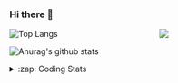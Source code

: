 ### Hi there 👋

<!--
**tao8687/tao8687** is a ✨ _special_ ✨ repository because its `README.md` (this file) appears on your GitHub profile.

Here are some ideas to get you started:

- 🔭 I’m currently working on ...
- 🌱 I’m currently learning ...
- 👯 I’m looking to collaborate on ...
- 🤔 I’m looking for help with ...
- 💬 Ask me about ...
- 📫 How to reach me: ...
- 😄 Pronouns: ...
- ⚡ Fun fact: ...
-->

<img align='right' src="https://media.giphy.com/media/M9gbBd9nbDrOTu1Mqx/giphy.gif" width="240">

  
![Top Langs](https://github-readme-stats.vercel.app/api/top-langs/?username=tao8687&layout=compact&title_color=23238E&text_color=A67D3D)

![Anurag's github stats](https://github-readme-stats.vercel.app/api?username=tao8687&show_icons=true&&text_color=A67D3D&title_color=23238E&show_icons=false&count_private=true&hide=stars)

<details>
  <summary>:zap: Coding Stats</summary>
  <br>
    
<!--START_SECTION:waka-->
![Code Time](http://img.shields.io/badge/Code%20Time-1%2C990%20hrs%2013%20mins-blue)

![Profile Views](http://img.shields.io/badge/Profile%20Views-1-blue)

**🐱 My GitHub Data** 

> 📦 1.5 MB Used in GitHub's Storage 
 > 
> 🏆 128 Contributions in the Year 2025
 > 
> 🚫 Not Opted to Hire
 > 
> 📜 63 Public Repositories 
 > 
> 🔑 24 Private Repositories 
 > 
**I'm an Early 🐤** 

```text
🌞 Morning                1730 commits        ██████████████████████░░░   89.04 % 
🌆 Daytime                90 commits          █░░░░░░░░░░░░░░░░░░░░░░░░   04.63 % 
🌃 Evening                119 commits         ██░░░░░░░░░░░░░░░░░░░░░░░   06.12 % 
🌙 Night                  4 commits           ░░░░░░░░░░░░░░░░░░░░░░░░░   00.21 % 
```
📅 **I'm Most Productive on Wednesday** 

```text
Monday                   279 commits         ████░░░░░░░░░░░░░░░░░░░░░   14.36 % 
Tuesday                  265 commits         ███░░░░░░░░░░░░░░░░░░░░░░   13.64 % 
Wednesday                336 commits         ████░░░░░░░░░░░░░░░░░░░░░   17.29 % 
Thursday                 259 commits         ███░░░░░░░░░░░░░░░░░░░░░░   13.33 % 
Friday                   275 commits         ████░░░░░░░░░░░░░░░░░░░░░   14.15 % 
Saturday                 269 commits         ███░░░░░░░░░░░░░░░░░░░░░░   13.84 % 
Sunday                   260 commits         ███░░░░░░░░░░░░░░░░░░░░░░   13.38 % 
```


📊 **This Week I Spent My Time On** 

```text
🕑︎ Time Zone: Asia/Shanghai

💬 Programming Languages: 
XML                      2 hrs 41 mins       █████████░░░░░░░░░░░░░░░░   37.97 % 
C++                      1 hr 27 mins        █████░░░░░░░░░░░░░░░░░░░░   20.60 % 
C                        1 hr 25 mins        █████░░░░░░░░░░░░░░░░░░░░   20.12 % 
CMake                    51 mins             ███░░░░░░░░░░░░░░░░░░░░░░   12.09 % 
YAML                     17 mins             █░░░░░░░░░░░░░░░░░░░░░░░░   04.08 % 

🔥 Editors: 
VS Code                  3 hrs 55 mins       ██████████████░░░░░░░░░░░   55.56 % 
Cursor                   3 hrs 8 mins        ███████████░░░░░░░░░░░░░░   44.44 % 

🐱‍💻 Projects: 
Creating-2D-laser-slam-fr5 hrs 4 mins        ██████████████████░░░░░░░   71.71 % 
als_ros                  1 hr 46 mins        ██████░░░░░░░░░░░░░░░░░░░   25.09 % 
sparse_bundle_adjustment 7 mins              ░░░░░░░░░░░░░░░░░░░░░░░░░   01.81 % 
fastslam                 2 mins              ░░░░░░░░░░░░░░░░░░░░░░░░░   00.69 % 
TransRobot-qianjiang     2 mins              ░░░░░░░░░░░░░░░░░░░░░░░░░   00.55 % 

💻 Operating System: 
Linux                    7 hrs 4 mins        █████████████████████████   100.00 % 
```

**I Mostly Code in C++** 

```text
C++                      11 repos            ████████░░░░░░░░░░░░░░░░░   32.35 % 
Python                   9 repos             ███████░░░░░░░░░░░░░░░░░░   26.47 % 
JavaScript               2 repos             █░░░░░░░░░░░░░░░░░░░░░░░░   05.88 % 
Batchfile                1 repo              █░░░░░░░░░░░░░░░░░░░░░░░░   02.94 % 
HTML                     1 repo              █░░░░░░░░░░░░░░░░░░░░░░░░   02.94 % 
```



**Timeline**

![Lines of Code chart](https://raw.githubusercontent.com/tao8687/tao8687/master/assets/bar_graph.png)


 Last Updated on 07/05/2025 01:54:11 UTC
<!--END_SECTION:waka-->
</details>
